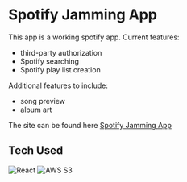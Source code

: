 # Spotify Jamming App 
This app is a working spotify app.  Current features: 
- third-party authorization
- Spotify searching
- Spotify play list creation

Additional features to include: 
- song preview
- album art

The site can be found here [Spotify Jamming App](https://jamming-spotify.s3.amazonaws.com/index.html)

## Tech Used
![React](https://cdn.iconscout.com/icon/free/png-256/react-1-282599.png)
![AWS S3](https://braze-marketing-assets.s3.amazonaws.com/images/partner_logos/amazon-s3.png)
